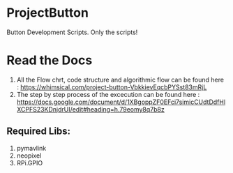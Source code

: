 # ProjectButton
Button Development Scripts.
Only the scripts! 


# Read the Docs 
1. All the Flow chrt, code structure and algorithmic flow can be found here : https://whimsical.com/project-button-VbkkievEqcbPYSst83mRjL
2. The step by step process of the excecution can be found here : https://docs.google.com/document/d/1XBgoppZF0EFci7simicCUdtDdfHlXCPFS23KDnjdrUI/edit#heading=h.79eomy8q7b8z
 
## Required Libs:
1. pymavlink
2. neopixel 
3. RPi.GPIO
